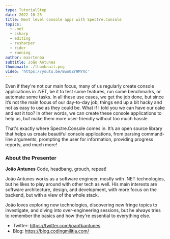 ```yaml
---
type: TutorialStep
date: 2022-10-25
title: Next level console apps with Spectre.Console
topics:
  - .net
  - csharp
  - editing
  - resharper
  - rider
  - running
author: maartenba
subtitle: João Antunes
thumbnail: ./thumbnail.png
video: 'https://youtu.be/Bwo0Zr9MYXc'
---
```


Even if they're not our main focus, many of us regularly create console applications in .NET, be it to test some features, run some benchmarks, or automate some tasks. In all these use cases, we get the job done, but since it’s not the main focus of our day-to-day job, things end up a bit hacky and not as easy to use as they could be. What if I told you we can have our cake and eat it too? In other words, we can create these console applications to help us, but make them more user-friendly without too much hassle.

That's exactly where Spectre.Console comes in. It’s an open source library that helps us create beautiful console applications, from parsing command-line arguments, prompting the user for information, providing progress reports, and much more!

### About the Presenter

**João Antunes** Code, headbang, grouch, repeat!

João Antunes works as a software engineer, mostly with .NET technologies, but he likes to play around with other tech as well. His main interests are software architecture, design, and development, with more focus on the backend, but with a view of the whole stack.

João loves exploring new technologies, discovering new fringe topics to investigate, and diving into over-engineering sessions, but he always tries to remember the basics and how they're essential to everything else.

* Twitter: <https://twitter.com/joaofbantunes>
* Blog: <https://blog.codingmilitia.com/>

